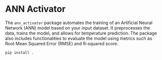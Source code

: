 # ANN Activator

The `ann_activator` package automates the training of an Artificial Neural Network (ANN) model based on your input dataset. It preprocesses the data, trains the model, and allows for temperature prediction. The package also includes functionalities to evaluate the model using metrics such as Root Mean Squared Error (RMSE) and R-squared score.


```bash
pip install .